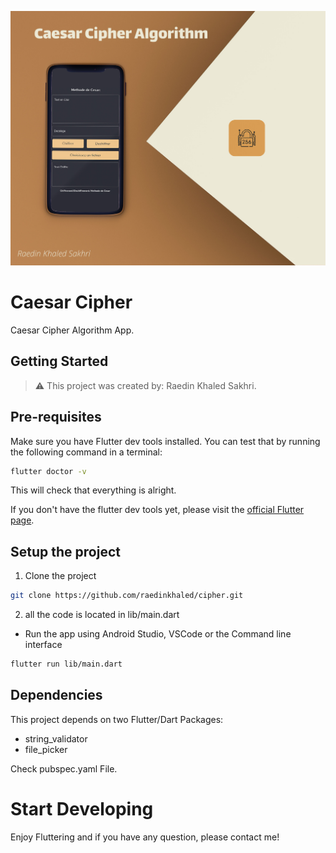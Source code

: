 ![AppScreen](appScreen.jpg)

# Caesar Cipher

Caesar Cipher Algorithm App.

## Getting Started

> ⚠️ This project was created by: Raedin Khaled Sakhri.

## Pre-requisites

Make sure you have Flutter dev tools installed.
You can test that by running the following command in a terminal:

```bash
flutter doctor -v
```

This will check that everything is alright.

If you don't have the flutter dev tools yet, please visit the [official Flutter page](https://flutter.dev).

## Setup the project

1. Clone the project

```bash
git clone https://github.com/raedinkhaled/cipher.git
```
2. all the code is located in lib/main.dart

* Run the app using Android Studio, VSCode or the Command line interface

```bash
flutter run lib/main.dart
```

## Dependencies

This project depends on two Flutter/Dart Packages:

 * string_validator
 * file_picker
 
 Check pubspec.yaml File.
 
 # Start Developing
 
 Enjoy Fluttering and if you have any question, please contact me!
